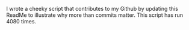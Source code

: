 I wrote a cheeky script that contributes to my Github by updating this ReadMe to illustrate why more than commits matter. This script has run 4080 times.
